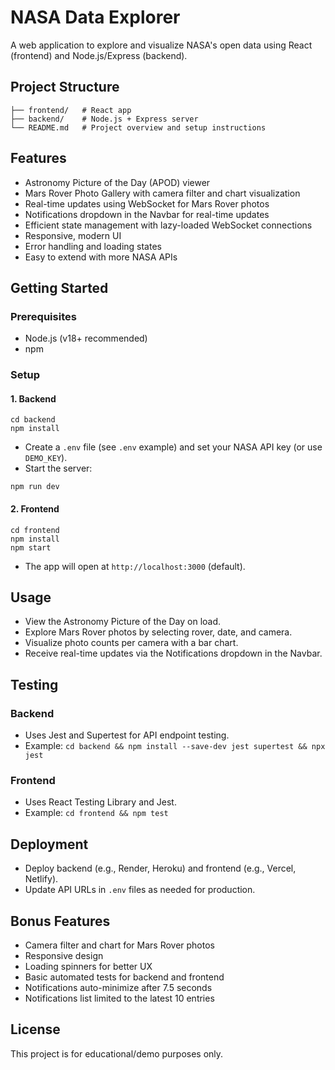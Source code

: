 # NASA Data Explorer

A web application to explore and visualize NASA's open data using React (frontend) and Node.js/Express (backend).

## Project Structure

```
├── frontend/   # React app
├── backend/    # Node.js + Express server
└── README.md   # Project overview and setup instructions
```

## Features
- Astronomy Picture of the Day (APOD) viewer
- Mars Rover Photo Gallery with camera filter and chart visualization
- Real-time updates using WebSocket for Mars Rover photos
- Notifications dropdown in the Navbar for real-time updates
- Efficient state management with lazy-loaded WebSocket connections
- Responsive, modern UI
- Error handling and loading states
- Easy to extend with more NASA APIs

## Getting Started

### Prerequisites
- Node.js (v18+ recommended)
- npm

### Setup

#### 1. Backend
```
cd backend
npm install
```
- Create a `.env` file (see `.env` example) and set your NASA API key (or use `DEMO_KEY`).
- Start the server:
```
npm run dev
```

#### 2. Frontend
```
cd frontend
npm install
npm start
```
- The app will open at `http://localhost:3000` (default).

## Usage
- View the Astronomy Picture of the Day on load.
- Explore Mars Rover photos by selecting rover, date, and camera.
- Visualize photo counts per camera with a bar chart.
- Receive real-time updates via the Notifications dropdown in the Navbar.

## Testing

### Backend
- Uses Jest and Supertest for API endpoint testing.
- Example: `cd backend && npm install --save-dev jest supertest && npx jest`

### Frontend
- Uses React Testing Library and Jest.
- Example: `cd frontend && npm test`

## Deployment
- Deploy backend (e.g., Render, Heroku) and frontend (e.g., Vercel, Netlify).
- Update API URLs in `.env` files as needed for production.

## Bonus Features
- Camera filter and chart for Mars Rover photos
- Responsive design
- Loading spinners for better UX
- Basic automated tests for backend and frontend
- Notifications auto-minimize after 7.5 seconds
- Notifications list limited to the latest 10 entries

## License
This project is for educational/demo purposes only.
